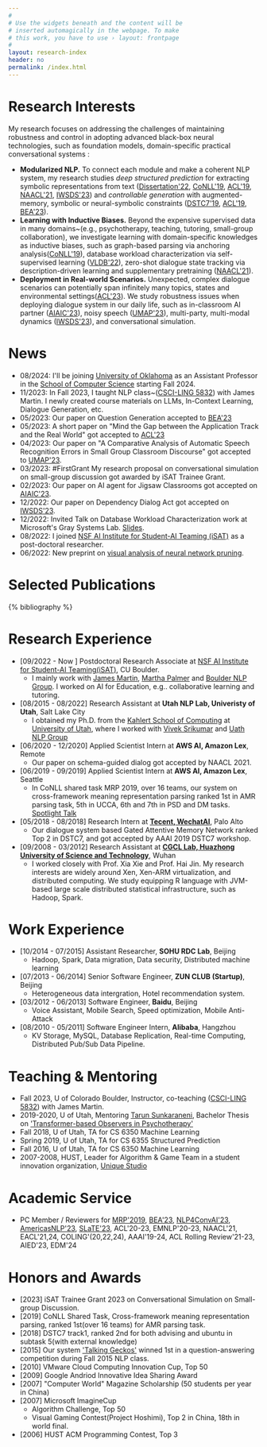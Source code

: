 ```yaml
---
#
# Use the widgets beneath and the content will be
# inserted automagically in the webpage. To make
# this work, you have to use › layout: frontpage
#
layout: research-index
header: no
permalink: /index.html
---
```

# Research Interests
My research focuses on addressing the challenges of maintaining robustness and control in adopting advanced black-box
neural technologies, such as foundation models, domain-specific
practical conversational systems :
- **Modularized NLP.** To connect each module and make a coherent
          NLP system, my research studies *deep structured prediction* for
          extracting symbolic representations from text
          ([Dissertation'22](https://www.proquest.com/docview/2777357718?pq-origsite=gscholar&fromopenview=true),
          [CoNLL'19](https://aclanthology.org/K19-2013/),
          [ACL'19](https://aclanthology.org/P19-1563/),
          [NAACL'21](https://aclanthology.org/2021.naacl-main.62/),
          [IWSDS'23](https://arxiv.org/abs/2302.12944)) and
          *controllable generation* with augmented-memory, symbolic or
          neural-symbolic constraints
          ([DSTC7'19](http://workshop.colips.org/dstc7/papers/13.pdf), [ACL'19](https://aclanthology.org/P19-1192/),
          [BEA'23](https://aclanthology.org/2023.bea-1.47/)).
- **Learning with Inductive Biases.** Beyond the expensive supervised data in many domains~(e.g.,
          psychotherapy, teaching, tutoring, small-group collaboration), we investigate learning with domain-specific knowledges as inductive biases, such as graph-based parsing via anchoring analysis([CoNLL'19](https://aclanthology.org/K19-2013)),
      database workload characterization via self-supervised learning ([VLDB'22](https://dl.acm.org/doi/10.14778/3503585.3503600)),
      zero-shot dialogue state tracking via description-driven
      learning and supplementary pretraining ([NAACL'21](https://aclanthology.org/2021.naacl-main.62/)).
- **Deployment in Real-world Scenarios.** Unexpected,
      complex dialogue scenarios can potentially span infinitely many
      topics, states and environmental settings([ACL'23](https://aclanthology.org/2023.acl-short.156)). We study
      robustness issues when deploying dialogue system in our daily
      life, such as in-classroom AI partner ([AIAIC'23](https://aichildinteraction.github.io/preprint/AIAIC23_paper_7399.pdf)),
      noisy speech ([UMAP'23](https://dl.acm.org/doi/10.1145/3565472.3595606)),
      multi-party, multi-modal dynamics ([IWSDS'23](https://arxiv.org/abs/2302.12944)),
      and conversational simulation.


# News
- 08/2024: I'll be joining [University of Oklahoma](https://www.ou.edu/) as an Assistant Professor in the [School of Computer Science](https://www.ou.edu/coe/cs) starting Fall 2024.
- 11/2023: In Fall 2023, I taught NLP class~([CSCI-LING 5832](https://canvas.colorado.edu/courses/95371/)) with James Martin. I newly created course materials on LLMs, In-Context Learning, Dialogue Generation, etc.
- 05/2023: Our paper on Question Generation accepted to [BEA'23](https://sig-edu.org/bea/2023)
- 05/2023: A short paper on "Mind the Gap between the Application Track and the Real World" got accepted to [ACL'23](https://2023.aclweb.org/calls/main_conference/)
- 04/2023: Our paper on "A Comparative Analysis of Automatic Speech Recognition
Errors in Small Group Classroom Discourse" got accepted to
[UMAP'23](https://www.um.org/umap2023/).
- 03/2023: \#FirstGrant My research proposal on conversational simulation on small-group discussion got awarded by iSAT Trainee Grant.
- 02/2023: Our paper on AI agent for Jigsaw Classrooms got accepted on [AIAIC'23](https://aichildinteraction.github.io/).
- 12/2022: Our paper on Dependency Dialog Act got accepted on [IWSDS'23](https://sites.google.com/view/iwsds2023/home).
- 12/2022: Invited Talk on Database Workload Characterization work at Microsoft's Gray Systems Lab. [Slides](https://www.debjyotipaul.in/assets/pub/query_encoder_vldb22_slides.pdf).
- 08/2022: I joined [NSF AI Institute for Student-AI Teaming (iSAT)](https://www.colorado.edu/research/ai-institute/) as a post-doctoral researcher.
- 06/2022: New preprint on [visual analysis of neural network pruning](https://arxiv.org/abs/2206.07918?context=cs.LG).

# Selected Publications

{% bibliography %}
<!--
{% bibliography --query @*[year=2021] %}
{% bibliography --query @*[year=2019] %}
{% bibliography --query @*[year=2015] %}
{% bibliography --query @*[year=2012] %}
-->

# Research Experience
- [09/2022 - Now ] Postdoctoral Research Associate at [NSF AI Institute for Student-AI Teaming(iSAT)](https://www.colorado.edu/research/ai-institute/), CU Boulder.
    * I mainly work with [James Martin](https://home.cs.colorado.edu/~martin/), [Martha Palmer](https://www.colorado.edu/faculty/palmer-martha/) and [Boulder NLP Group](https://colorado.edu/lab/clear/). I worked on AI for Education, e.g.. collaborative learning and tutoring.
- [08/2015 - 08/2022] Research Assistant at **Utah NLP Lab, Univeristy of Utah**, Salt Lake City
   * I obtained my Ph.D. from the [Kahlert School of Computing](https://cs.utah.edu/) at [University of
        Utah](https://www.ou.edu), where I worked with [Vivek
        Srikumar](https://svivek.com) and [Uath NLP Group](https://nlp.cs.utah.edu)
- [06/2020 - 12/2020] Applied Scientist Intern at **AWS AI, Amazon Lex**, Remote
   *  Our paper on schema-guided dialog got accepted by NAACL 2021.
- [06/2019 - 09/2019] Applied Scientist Intern at **AWS AI, Amazon Lex**, Seattle
   *  In CoNLL shared task MRP 2019, over 16 teams, our system on cross-framework meaning representation parsing ranked 1st in AMR parsing task, 5th in UCCA, 6th and 7th in PSD and DM tasks. [Spotlight Talk](https://www.youtube.com/watch?v=5ZMZSfl_Ng0)
- [05/2018 - 08/2018] Research Intern at **[Tecent, WechatAI](https://ai.weixin.qq.com/)**, Palo Alto
   *  Our dialogue system based Gated Attentive Memory Network ranked Top 2 in DSTC7, and got accepted by AAAI 2019 DSTC7 workshop.
- [09/2008 - 03/2012] Research Assistant at **[CGCL Lab, Huazhong University of Science and Technology](http://grid.hust.edu.cn/)**, Wuhan
   *  I worked closely with Prof. Xia Xie and Prof. Hai Jin. My research interests are widely around Xen, Xen-ARM virtualization, and distributed computing. We study equipping R language with JVM-based large scale distributed statistical infrastructure, such as Hadoop, Spark.

# Work Experience
- [10/2014 - 07/2015] Assistant Researcher, **SOHU RDC Lab**, Beijing
    *  Hadoop, Spark, Data migration, Data security, Distributed machine learning 
- [07/2013 - 06/2014] Senior Software Engineer, **ZUN CLUB (Startup)**, Beijing
    *  Heterogeneous data intergration, Hotel recommendation system.
- [03/2012 - 06/2013] Software Engineer, **Baidu**, Beijing
    *  Voice Assistant, Mobile Search, Speed optimization, Mobile Anti-Attack
- [08/2010 - 05/2011] Software Engineer Intern, **Alibaba**, Hangzhou
    *  KV Storage, MySQL, Database Replication, Real-time Computing, Distributed Pub/Sub Data Pipeline.

# Teaching & Mentoring
- Fall 2023, U of Colorado Boulder, Instructor, co-teaching ([CSCI-LING 5832](https://canvas.colorado.edu/courses/95371/)) with James Martin.
- 2019-2020, U of Utah, Mentoring [Tarun Sunkaraneni](https://tsunny007.github.io/), Bachelor Thesis on ['Transformer-based Observers in Psychotherapy'](https://www.cs.utah.edu/docs/techreports/2020/pdf/UUCS-20-011.pdf)
- Fall 2018, U of Utah, TA for CS 6350 Machine Learning
- Spring 2019, U of Utah, TA for CS 6355 Structured Prediction
- Fall 2016, U of Utah, TA for CS 6350 Machine Learning
- 2007-2008, HUST, Leader for Algorithm & Game Team in a student innovation organization, [Unique Studio](https://hustunique.com/)


# Academic Service
- PC Member / Reviewers for [MRP'2019](http://mrp.nlpl.eu/2019/), [BEA'23](https://aclanthology.org/venues/bea/), [NLP4ConvAI'23](https://www.aclweb.org/portal/content/call-papers-5th-workshop-nlp-conversational-ai), [AmericasNLP'23](https://turing.iimas.unam.mx/americasnlp/2023_st.html), [SLaTE'23](https://sites.google.com/view/slate2023), ACL'20-23, EMNLP'20-23, NAACL'21, EACL'21,24, COLING'(20,22,24), AAAI'19-24, ACL Rolling Review'21-23, AIED'23, EDM'24

# Honors and Awards
- [2023] iSAT Trainee Grant 2023 on Conversational Simulation on Small-group Discussion. 
- [2019] CoNLL Shared Task, Cross-framework meaning representation parsing, ranked 1st(over 16 teams) for AMR parsing task.
- [2018] DSTC7 track1, ranked 2nd for both advising and ubuntu in subtask 5(with external knowledge)
- [2015] Our system ['Talking Geckos'](https://www.slideshare.net/jiessiecao/talking-geckos-question-and-answering) winned 1st in a question-answering competition during Fall 2015 NLP class.
- [2010] VMware Cloud Computing Innovation Cup, Top 50
- [2009] Google Andriod Innovative Idea Sharing Award
- [2007] "Computer World" Magazine Scholarship (50 students per year in China)
- [2007] Microsoft ImagineCup
    *  Algorithm Challenge, Top 50 
    *  Visual Gaming Contest(Project Hoshimi), Top 2 in China, 18th in world final.
- [2006] HUST ACM Programming Contest, Top 3


